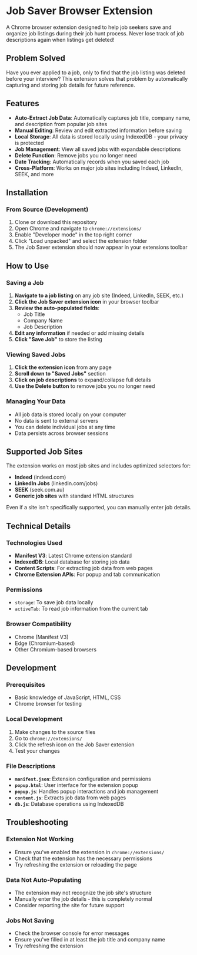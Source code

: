 # Job Saver Browser Extension

A Chrome browser extension designed to help job seekers save and organize job listings during their job hunt process. Never lose track of job descriptions again when listings get deleted!

## Problem Solved

Have you ever applied to a job, only to find that the job listing was deleted before your interview? This extension solves that problem by automatically capturing and storing job details for future reference.

## Features

- **Auto-Extract Job Data**: Automatically captures job title, company name, and description from popular job sites
- **Manual Editing**: Review and edit extracted information before saving
- **Local Storage**: All data is stored locally using IndexedDB - your privacy is protected
- **Job Management**: View all saved jobs with expandable descriptions
- **Delete Function**: Remove jobs you no longer need
- **Date Tracking**: Automatically records when you saved each job
- **Cross-Platform**: Works on major job sites including Indeed, LinkedIn, SEEK, and more

## Installation

### From Source (Development)
1. Clone or download this repository
2. Open Chrome and navigate to `chrome://extensions/`
3. Enable "Developer mode" in the top right corner
4. Click "Load unpacked" and select the extension folder
5. The Job Saver extension should now appear in your extensions toolbar

## How to Use

### Saving a Job
1. **Navigate to a job listing** on any job site (Indeed, LinkedIn, SEEK, etc.)
2. **Click the Job Saver extension icon** in your browser toolbar
3. **Review the auto-populated fields**:
   - Job Title
   - Company Name
   - Job Description
4. **Edit any information** if needed or add missing details
5. **Click "Save Job"** to store the listing

### Viewing Saved Jobs
1. **Click the extension icon** from any page
2. **Scroll down to "Saved Jobs"** section
3. **Click on job descriptions** to expand/collapse full details
4. **Use the Delete button** to remove jobs you no longer need

### Managing Your Data
- All job data is stored locally on your computer
- No data is sent to external servers
- You can delete individual jobs at any time
- Data persists across browser sessions

## Supported Job Sites

The extension works on most job sites and includes optimized selectors for:
- **Indeed** (indeed.com)
- **LinkedIn Jobs** (linkedin.com/jobs)
- **SEEK** (seek.com.au)
- **Generic job sites** with standard HTML structures

Even if a site isn't specifically supported, you can manually enter job details.

## Technical Details

### Technologies Used
- **Manifest V3**: Latest Chrome extension standard
- **IndexedDB**: Local database for storing job data
- **Content Scripts**: For extracting job data from web pages
- **Chrome Extension APIs**: For popup and tab communication

### Permissions
- `storage`: To save job data locally
- `activeTab`: To read job information from the current tab

### Browser Compatibility
- Chrome (Manifest V3)
- Edge (Chromium-based)
- Other Chromium-based browsers

## Development

### Prerequisites
- Basic knowledge of JavaScript, HTML, CSS
- Chrome browser for testing

### Local Development
1. Make changes to the source files
2. Go to `chrome://extensions/`
3. Click the refresh icon on the Job Saver extension
4. Test your changes

### File Descriptions
- **`manifest.json`**: Extension configuration and permissions
- **`popup.html`**: User interface for the extension popup
- **`popup.js`**: Handles popup interactions and job management
- **`content.js`**: Extracts job data from web pages
- **`db.js`**: Database operations using IndexedDB

## Troubleshooting

### Extension Not Working
- Ensure you've enabled the extension in `chrome://extensions/`
- Check that the extension has the necessary permissions
- Try refreshing the extension or reloading the page

### Data Not Auto-Populating
- The extension may not recognize the job site's structure
- Manually enter the job details - this is completely normal
- Consider reporting the site for future support

### Jobs Not Saving
- Check the browser console for error messages
- Ensure you've filled in at least the job title and company name
- Try refreshing the extension